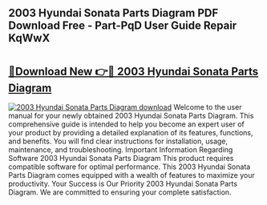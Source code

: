 ## 2003 Hyundai Sonata Parts Diagram PDF Download Free - Part-PqD User Guide Repair KqWwX

# <h2><a href="http://dfmv2xn.blite.top/?on=2003+Hyundai+Sonata+Parts+Diagram">🔗Download New 👉🔴 2003 Hyundai Sonata Parts Diagram</a></h2>

[![2003 Hyundai Sonata Parts Diagram download](https://i.imgur.com/lujVjoI.png)](http://dfmv2xn.blite.top/?on=2003+Hyundai+Sonata+Parts+Diagram)
Welcome to the user manual for your newly obtained 2003 Hyundai Sonata Parts Diagram. This comprehensive guide is intended to help you become an expert user of your product by providing a detailed explanation of its features, functions, and benefits. You will find clear instructions for installation, usage, maintenance, and troubleshooting. Important Information Regarding Software 2003 Hyundai Sonata Parts Diagram This product requires compatible software for optimal performance. This 2003 Hyundai Sonata Parts Diagram comes equipped with a wealth of features to maximize your productivity. Your Success is Our Priority 2003 Hyundai Sonata Parts Diagram. We are committed to ensuring your complete satisfaction.

